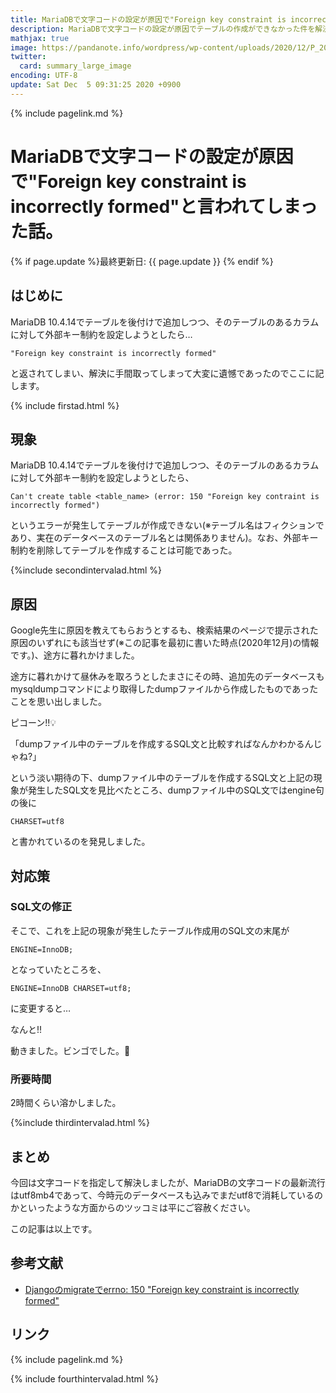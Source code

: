 ```yaml
---
title: MariaDBで文字コードの設定が原因で"Foreign key constraint is incorrectly formed"と言われてしまった話。 - panda大学習帳外伝
description: MariaDBで文字コードの設定が原因でテーブルの作成ができなかった件を解決するまでの記録です。
mathjax: true
image: https://pandanote.info/wordpress/wp-content/uploads/2020/12/P_20201130_123127_vHDR_On_HP-scaled.jpg
twitter: 
  card: summary_large_image
encoding: UTF-8
update: Sat Dec  5 09:31:25 2020 +0900
---
```

{% include pagelink.md %}
# MariaDBで文字コードの設定が原因で"Foreign key constraint is incorrectly formed"と言われてしまった話。
{% if page.update %}最終更新日: {{ page.update }} {% endif %}
## はじめに
MariaDB 10.4.14でテーブルを後付けで追加しつつ、そのテーブルのあるカラムに対して外部キー制約を設定しようとしたら…

```
"Foreign key constraint is incorrectly formed"
```

と返されてしまい、解決に手間取ってしまって大変に遺憾であったのでここに記します。

{% include firstad.html %}

## 現象
MariaDB 10.4.14でテーブルを後付けで追加しつつ、そのテーブルのあるカラムに対して外部キー制約を設定しようとしたら、

```
Can't create table <table_name> (error: 150 "Foreign key contraint is incorrectly formed")
```

というエラーが発生してテーブルが作成できない(※テーブル名はフィクションであり、実在のデータベースのテーブル名とは関係ありません)。なお、外部キー制約を削除してテーブルを作成することは可能であった。

{%include secondintervalad.html %}

## 原因
Google先生に原因を教えてもらおうとするも、検索結果のページで提示された原因のいずれにも該当せず(※この記事を最初に書いた時点(2020年12月)の情報です。)、途方に暮れかけました。

途方に暮れかけて昼休みを取ろうとしたまさにその時、追加先のデータベースもmysqldumpコマンドにより取得したdumpファイルから作成したものであったことを思い出しました。

ピコーン!!&#x1f4a1;

「dumpファイル中のテーブルを作成するSQL文と比較すればなんかわかるんじゃね?」

という淡い期待の下、dumpファイル中のテーブルを作成するSQL文と上記の現象が発生したSQL文を見比べたところ、dumpファイル中のSQL文ではengine句の後に

```
CHARSET=utf8
```

と書かれているのを発見しました。
## 対応策
### SQL文の修正
そこで、これを上記の現象が発生したテーブル作成用のSQL文の末尾が

```
ENGINE=InnoDB;
```

となっていたところを、

```
ENGINE=InnoDB CHARSET=utf8;
```

に変更すると…

なんと!!

動きました。ビンゴでした。&#x1f3af;
### 所要時間
2時間くらい溶かしました。

{%include thirdintervalad.html %}

## まとめ
今回は文字コードを指定して解決しましたが、MariaDBの文字コードの最新流行はutf8mb4であって、今時元のデータベースも込みでまだutf8で消耗しているのかといったような方面からのツッコミは平にご容赦ください。

この記事は以上です。

## 参考文献
- [Djangoのmigrateでerrno: 150 "Foreign key constraint is incorrectly formed"](https://qiita.com/t-kigi/items/6acbae8dd1dc8949f110)

## リンク
{% include pagelink.md %}

{% include fourthintervalad.html %}
